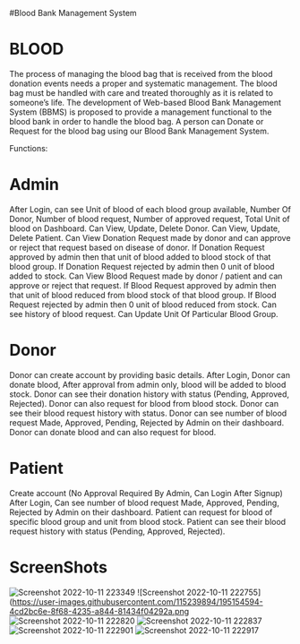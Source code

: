 #Blood Bank Management System
# BLOOD
The process of managing the blood bag that is received from the blood donation events needs a proper and systematic management. The blood bag must be handled with care and treated thoroughly as it is related to someone’s life. The development of Web-based Blood Bank Management System (BBMS) is proposed to provide a management functional to the blood bank in order to handle the blood bag.
A person can Donate or Request for the blood bag using our Blood Bank Management System.

Functions:

# Admin
After Login, can see Unit of blood of each blood group available, Number Of Donor, Number of blood request, Number of approved request, Total Unit of blood on Dashboard.
Can View, Update, Delete Donor.
Can View, Update, Delete Patient.
Can View Donation Request made by donor and can approve or reject that request based on disease of donor.
If Donation Request approved by admin then that unit of blood added to blood stock of that blood group.
If Donation Request rejected by admin then 0 unit of blood added to stock.
Can View Blood Request made by donor / patient and can approve or reject that request.
If Blood Request approved by admin then that unit of blood reduced from blood stock of that blood group.
If Blood Request rejected by admin then 0 unit of blood reduced from stock.
Can see history of blood request.
Can Update Unit Of Particular Blood Group.

# Donor
Donor can create account by providing basic details.
After Login, Donor can donate blood, After approval from admin only, blood will be added to blood stock.
Donor can see their donation history with status (Pending, Approved, Rejected).
Donor can also request for blood from blood stock.
Donor can see their blood request history with status.
Donor can see number of blood request Made, Approved, Pending, Rejected by Admin on their dashboard.
Donor can donate blood and can also request for blood.

# Patient
Create account (No Approval Required By Admin, Can Login After Signup)
After Login, Can see number of blood request Made, Approved, Pending, Rejected by Admin on their dashboard.
Patient can request for blood of specific blood group and unit from blood stock.
Patient can see their blood request history with status (Pending, Approved, Rejected).

# ScreenShots

![Screenshot 2022-10-11 223349](https://user-images.githubusercontent.com/115239894/195155047-225a0e10-663f-490e-93fa-52a46d0c4ae7.png)
![Screenshot 2022-10-11 222755](https://user-images.githubusercontent.com/115239894/195154594-4cd2bc6e-8f68-4235-a844-81434f04292a.png
![Screenshot 2022-10-11 222820](https://user-images.githubusercontent.com/115239894/195154650-74610cf1-9a01-4564-b2dd-c4817eae0e11.png)
![Screenshot 2022-10-11 222837](https://user-images.githubusercontent.com/115239894/195154671-a3b77062-890e-4fa5-b10d-b5375ba16d04.png)
![Screenshot 2022-10-11 222901](https://user-images.githubusercontent.com/115239894/195154735-29228509-730a-445f-8b8f-911ed7b4c5c6.png)
![Screenshot 2022-10-11 222917](https://user-images.githubusercontent.com/115239894/195154760-c66a0a73-0c5b-4d30-888f-3768be9e3b31.png)
